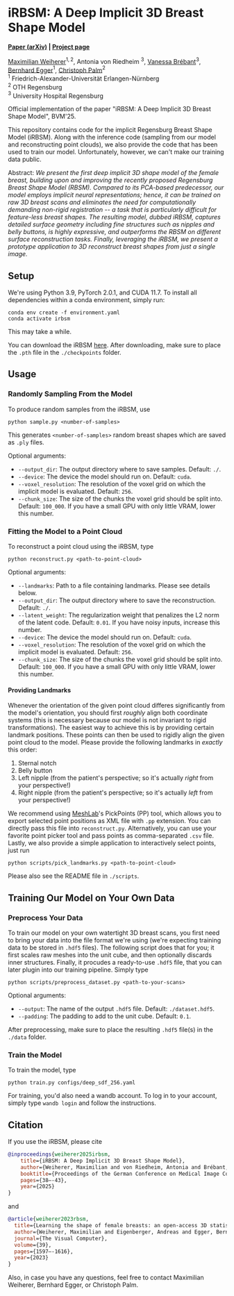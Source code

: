 # iRBSM: A Deep Implicit 3D Breast Shape Model

**[Paper (arXiv)](https://arxiv.org/abs/2412.13244) | [Project page](https://rbsm.re-mic.de/implicit/)** 

[Maximilian Weiherer](https://mweiherer.github.io)$^{1,2}$, Antonia von Riedheim $^3$, [Vanessa Brébant](https://www.linkedin.com/in/vanessa-brebant-0a391843/)$^3$, [Bernhard Egger](https://eggerbernhard.ch)$^1$, [Christoph Palm](https://re-mic.de/en/head/)$^2$\
$^1$ Friedrich-Alexander-Universität Erlangen-Nürnberg\
$^2$ OTH Regensburg\
$^3$ University Hospital Regensburg

Official implementation of the paper "iRBSM: A Deep Implicit 3D Breast Shape Model", BVM'25.

This repository contains code for the implicit Regensburg Breast Shape Model (iRBSM).
Along with the inference code (sampling from our model and reconstructing point clouds), we also provide the code that has been used to train our model. 
Unfortunately, however, we can't make our training data public.

Abstract:
*We present the first deep implicit 3D shape model of the female breast, building upon and improving the recently proposed Regensburg Breast Shape Model (RBSM).
Compared to its PCA-based predecessor, our model employs implicit neural representations; hence, it can be trained on raw 3D breast scans and eliminates the need for computationally demanding non-rigid registration -- a task that is particularly difficult for feature-less breast shapes. 
The resulting model, dubbed iRBSM, captures detailed surface geometry including fine structures such as nipples and belly buttons, is highly expressive, and outperforms the RBSM on different surface reconstruction tasks.
Finally, leveraging the iRBSM, we present a prototype application to 3D reconstruct breast shapes from just a single image.*

## Setup
We're using Python 3.9, PyTorch 2.0.1, and CUDA 11.7.
To install all dependencies within a conda environment, simply run: 
```
conda env create -f environment.yaml
conda activate irbsm
```
This may take a while.

You can download the iRBSM [here](https://rbsm.re-mic.de/implicit/).
After downloading, make sure to place the `.pth` file in the `./checkpoints` folder. 

## Usage

### Randomly Sampling From the Model
To produce random samples from the iRBSM, use
```
python sample.py <number-of-samples>
```
This generates `<number-of-samples>` random breast shapes which are saved as `.ply` files.

Optional arguments:
- `--output_dir`: The output directory where to save samples. Default: `./`.
- `--device`: The device the model should run on. Default: `cuda`.
- `--voxel_resolution`: The resolution of the voxel grid on which the implicit model is evaluated. Default: `256`.
- `--chunk_size`: The size of the chunks the voxel grid should be split into. Default: `100_000`. If you have a small GPU with only little VRAM, lower this number.

### Fitting the Model to a Point Cloud
To reconstruct a point cloud using the iRBSM, type
```
python reconstruct.py <path-to-point-cloud>
```
Optional arguments:
- `--landmarks`: Path to a file containing landmarks. Please see details below.
- `--output_dir`: The output directory where to save the reconstruction. Default: `./`.
- `--latent_weight`: The regularization weight that penalizes the L2 norm of the latent code. Default: `0.01`. If you have noisy inputs, increase this number. 
- `--device`: The device the model should run on. Default: `cuda`.
- `--voxel_resolution`: The resolution of the voxel grid on which the implicit model is evaluated. Default: `256`.
- `--chunk_size`: The size of the chunks the voxel grid should be split into. Default: `100_000`. If you have a small GPU with only little VRAM, lower this number.

#### Providing Landmarks 
Whenever the orientation of the given point cloud differes significantly from the model's orientation, you should first *roughly* align both coordinate systems (this is necessary because our model is not invariant to rigid transformations).
The easiest way to achieve this is by providing certain landmark positions. 
These points can then be used to rigidly align the given point cloud to the model.
Please provide the following landmarks in *exactly* this order:
1. Sternal notch
2. Belly button
3. Left nipple (from the patient's perspective; so it's actually *right* from your perspective!)
4. Right nipple (from the patient's perspective; so it's actually *left* from your perspective!)

We recommend using [MeshLab](https://www.meshlab.net)'s PickPoints (PP) tool, which allows you to export selected point positions as XML file with `.pp` extension. 
You can directly pass this file into `reconstruct.py`.
Alternatively, you can use your favorite point picker tool and pass points as comma-separated `.csv` file.
Lastly, we also provide a simple application to interactively select points, just run
```
python scripts/pick_landmarks.py <path-to-point-cloud>
```
Please also see the README file in `./scripts`.

## Training Our Model on Your Own Data

### Preprocess Your Data
To train our model on your own watertight 3D breast scans, you first need to bring your data into the file format we're using (we're expecting training data to be stored in `.hdf5` files). 
The following script does that for you; it first scales raw meshes into the unit cube, and then optionally discards inner structures. 
Finally, it procudes a ready-to-use `.hdf5` file, that you can later plugin into our training pipeline.
Simply type
```
python scripts/preprocess_dataset.py <path-to-your-scans>
```
Optional arguments:
- `--output`: The name of the output `.hdf5` file. Default: `./dataset.hdf5`.
- `--padding`: The padding to add to the unit cube. Default: `0.1`.

After preprocessing, make sure to place the resulting `.hdf5` file(s) in the `./data` folder.

### Train the Model
To train the model, type
```
python train.py configs/deep_sdf_256.yaml
```
For training, you'd also need a wandb account. 
To log in to your account, simply type `wandb login` and follow the instructions.

## Citation 
If you use the iRBSM, please cite
```bibtex
@inproceedings{weiherer2025irbsm,
    title={iRBSM: A Deep Implicit 3D Breast Shape Model},
    author={Weiherer, Maximilian and von Riedheim, Antonia and Brébant, Vanessa and Egger, Bernhard and Palm, Christoph},
    booktitle={Proceedings of the German Conference on Medical Image Computing},
    pages={38–-43},
    year={2025}
}
```
and
```bibtex
@article{weiherer2023rbsm,
  title={Learning the shape of female breasts: an open-access 3D statistical shape model of the female breast built from 110 breast scans},
  author={Weiherer, Maximilian and Eigenberger, Andreas and Egger, Bernhard and Brébant, Vanessa and Prantl, Lukas and Palm, Christoph},
  journal={The Visual Computer},
  volume={39},
  pages={1597–-1616},
  year={2023}
}
```
Also, in case you have any questions, feel free to contact Maximilian Weiherer, Bernhard Egger, or Christoph Palm.
